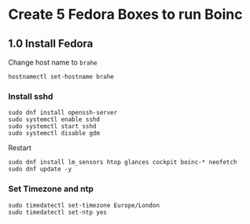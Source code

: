 # Create 5 Fedora Boxes to run Boinc

## 1.0 Install Fedora

Change host name to ```brahe```

```hostnamectl set-hostname brahe```

### Install sshd

~~~
sudo dnf install openssh-server
sudo systemctl enable sshd
sudo systemctl start sshd
sudo systemctl disable gdm
~~~

Restart

~~~
sudo dnf install lm_sensors htop glances cockpit boinc-* neofetch
sudo dnf update -y
~~~

### Set Timezone and ntp

~~~
sudo timedatectl set-timezone Europe/London
sudo timedatectl set-ntp yes
~~~
